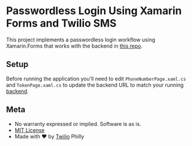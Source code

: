 # Passwordless Login Using Xamarin Forms and Twilio SMS

This project implements a passwordless login workflow using Xamarin.Forms that works with the backend in [this repo](https://github.com/brentschooley/PasswordlessAuth).

## Setup

Before running the application you'll need to edit `PhoneNumberPage.xaml.cs` and `TokenPage.xaml.cs` to update the backend URL to match your running [backend](https://github.com/brentschooley/PasswordlessAuth).


## Meta

* No warranty expressed or implied. Software is as is.
* [MIT License](http://www.opensource.org/licenses/mit-license.html)
* Made with ♥ by [Twilio](http://twilio.com) Philly
